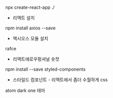 npx create-react-app ./

- 리액트 설치

npm install axios --save

- 액시오스 모듈 설치

rafce

- 리액트애로우펑셔널 숏컷

npm install --save styled-components

- 스타일드 컴포넌트 - 리액트에서 좀더 수월하게 css





atom dark one 테마


